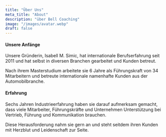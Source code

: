 ```yaml
---
title: "Über Uns"
meta_title: "About"
description: "über Bell Coaching"
image: "/images/avatar.webp"
draft: false
---
```


#### Unsere Anfänge

Unsere Gründerin, Isabell M. Simic, hat internationale Berufserfahrung seit 2011 und hat selbst in diversen Branchen gearbeitet und Kunden betreut.

Nach ihrem Masterstudium arbeitete sie 6 Jahre als Führungskraft von 34 Mitarbeitern und betreute internationale namenhafte Kunden aus der Automobilbranche.

#### Erfahrung

Sechs Jahren Industrieerfahrung haben sie darauf aufmerksam gemacht, dass viele Mitarbeiter, Führungskräfte und Unternehmen Unterstützung bei Vertrieb, Führung und Kommunikation brauchen.

Diese Herausforderung nahm sie gern an und steht seitdem ihren Kunden mit Herzblut und Leidenschaft zur Seite.
